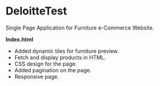 # DeloitteTest
Single Page Application for Furniture e-Commerce Website.

**Index.html**

- Added dynamic tiles for furniture preview.
- Fetch and display products in HTML.
- CSS design for the page.
- Added pagination on the page.
- Responsive page.
